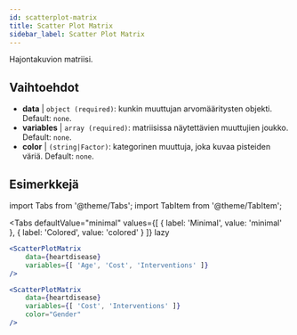 ```yaml
---
id: scatterplot-matrix
title: Scatter Plot Matrix
sidebar_label: Scatter Plot Matrix
---
```


Hajontakuvion matriisi.

## Vaihtoehdot

* __data__ | `object (required)`: kunkin muuttujan arvomääritysten objekti. Default: `none`.
* __variables__ | `array (required)`: matriisissa näytettävien muuttujien joukko. Default: `none`.
* __color__ | `(string|Factor)`: kategorinen muuttuja, joka kuvaa pisteiden väriä. Default: `none`.


## Esimerkkejä

import Tabs from '@theme/Tabs';
import TabItem from '@theme/TabItem';

<Tabs
    defaultValue="minimal"
    values={[
        { label: 'Minimal', value: 'minimal' },
        { label: 'Colored', value: 'colored' }
    ]}
    lazy
>

<TabItem value="minimal">

```jsx live
<ScatterPlotMatrix
    data={heartdisease} 
    variables={[ 'Age', 'Cost', 'Interventions' ]}
/>
```

</TabItem>

<TabItem value="colored">

```jsx live
<ScatterPlotMatrix
    data={heartdisease} 
    variables={[ 'Cost', 'Interventions' ]}
    color="Gender"
/>
```

</TabItem>

</Tabs>
